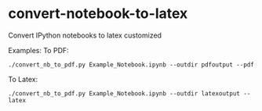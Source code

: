 # convert-notebook-to-latex
Convert IPython notebooks to latex customized

Examples:
To PDF:
```
./convert_nb_to_pdf.py Example_Notebook.ipynb --outdir pdfoutput --pdf
```

To Latex:
```
./convert_nb_to_pdf.py Example_Notebook.ipynb --outdir latexoutput --latex
```

